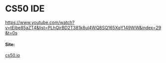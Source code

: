 # CS50 IDE 

https://www.youtube.com/watch?v=tEjbe85aZT4&list=PLhQjrBD2T381k8ul4WQ8SQ165XqY149WW&index=29&t=0s

#### Site:

[cs50.io](https://cs50.harvard.edu/college/2018/fall/weeks/4/notes/)

